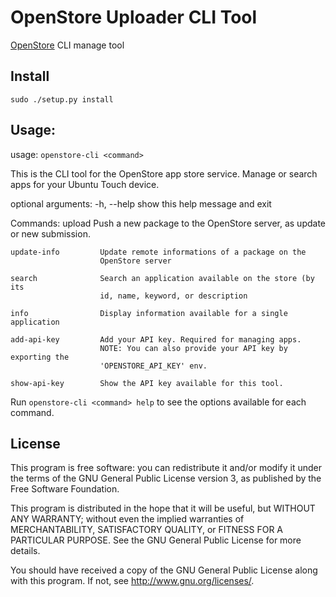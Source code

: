# OpenStore Uploader CLI Tool

[OpenStore](open-store.io) CLI manage tool

## Install

```
sudo ./setup.py install
```

## Usage:

usage: `openstore-cli <command>`

This is the CLI tool for the OpenStore app store service. Manage or search
apps for your Ubuntu Touch device.

optional arguments:
  -h, --help            show this help message and exit

Commands:
    upload              Push a new package to the OpenStore server, as update
                        or new submission.

    update-info         Update remote informations of a package on the
                        OpenStore server

    search              Search an application available on the store (by its
                        id, name, keyword, or description

    info                Display information available for a single application

    add-api-key         Add your API key. Required for managing apps.
                        NOTE: You can also provide your API key by exporting the
                        'OPENSTORE_API_KEY' env.

    show-api-key        Show the API key available for this tool.

Run `openstore-cli <command> help` to see the options available for each command.

## License

This program is free software: you can redistribute it and/or modify it under the terms of the GNU General 
Public License version 3, as published
by the Free Software Foundation.

This program is distributed in the hope that it will be useful, but WITHOUT ANY WARRANTY; without even the 
implied warranties of MERCHANTABILITY, SATISFACTORY QUALITY, or FITNESS FOR A PARTICULAR PURPOSE.  See the GNU 
General Public License for more details.

You should have received a copy of the GNU General Public License along with this program.  If not, see 
<http://www.gnu.org/licenses/>.
